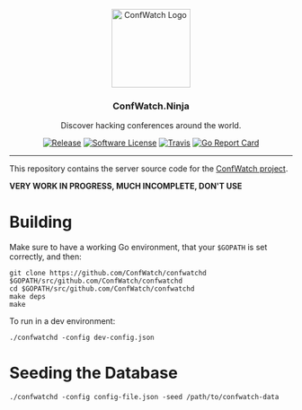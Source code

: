 <p align="center">
  <img alt="ConfWatch Logo" src="https://raw.githubusercontent.com/ConfWatch/confwatchd/master/static/img/avatar.png" height="140" />
  <h3 align="center">ConfWatch.Ninja</h3>
  <p align="center">Discover hacking conferences around the world.</p>
  <p align="center">
    <a href="https://github.com/ConfWatch/confwatchd/releases/latest"><img alt="Release" src="https://img.shields.io/github/release/ConfWatch/confwatchd.svg?style=flat-square"></a>
    <a href="/LICENSE"><img alt="Software License" src="https://img.shields.io/badge/license-GPL3-brightgreen.svg?style=flat-square"></a>
    <a href="https://travis-ci.org/ConfWatch/confwatchd"><img alt="Travis" src="https://img.shields.io/travis/ConfWatch/confwatchd/master.svg?style=flat-square"></a>
    <a href="https://goreportcard.com/report/github.com/ConfWatch/confwatchd"><img alt="Go Report Card" src="https://goreportcard.com/badge/github.com/ConfWatch/confwatchd?style=flat-square"></a>
  </p>
</p>

---

This repository contains the server source code for the [ConfWatch project](http://confwatch.ninja/).

**VERY WORK IN PROGRESS, MUCH INCOMPLETE, DON'T USE**

Building
===

Make sure to have a working Go environment, that your `$GOPATH` is set correctly, and then:

    git clone https://github.com/ConfWatch/confwatchd $GOPATH/src/github.com/ConfWatch/confwatchd
    cd $GOPATH/src/github.com/ConfWatch/confwatchd
    make deps
    make

To run in a dev environment:

    ./confwatchd -config dev-config.json

Seeding the Database
===

    ./confwatchd -config config-file.json -seed /path/to/confwatch-data
